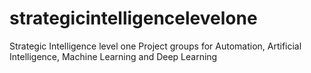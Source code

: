# strategicintelligencelevelone
Strategic Intelligence level one Project groups for Automation, Artificial Intelligence, Machine Learning and Deep Learning
